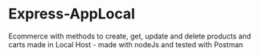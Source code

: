 # Express-AppLocal
Ecommerce with methods to create, get, update and delete products and carts made in Local Host - made with nodeJs and tested with Postman

